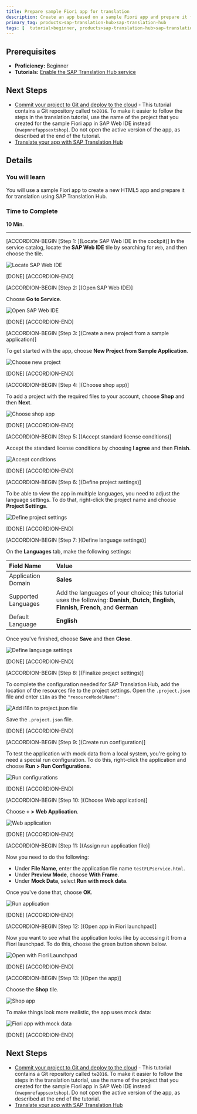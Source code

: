 ```yaml
---
title: Prepare sample Fiori app for translation
description: Create an app based on a sample Fiori app and prepare it for translation with SAP Translation Hub.
primary_tag: products>sap-translation-hub>sap-translation-hub
tags: [  tutorial>beginner, products>sap-translation-hub>sap-translation-hub, products>sap-cloud-platform, topic>sapui5 ]
---
```


## Prerequisites  
 - **Proficiency:** Beginner
 - **Tutorials:** [Enable the SAP Translation Hub service](http://www.sap.com/developer/tutorials/sth-enable.html)

## Next Steps
- [Commit your project to Git and deploy to the cloud](http://www.sap.com/developer/tutorials/teched-2016-5.html) - This tutorial contains a Git repository called `te2016`. To make it easier to follow the steps in the translation tutorial, use the name of the project that you created for the sample Fiori app in SAP Web IDE instead (`nwepmrefappsextshop`). Do not open the active version of the app, as described at the end of the tutorial.
- [Translate your app with SAP Translation Hub](http://www.sap.com/developer/tutorials/sth-translate-fiori-app.html)

## Details
### You will learn  
You will use a sample Fiori app to create a new HTML5 app and prepare it for translation using SAP Translation Hub.

### Time to Complete
**10 Min**.

---
[ACCORDION-BEGIN [Step 1: ](Locate SAP Web IDE in the cockpit)]
In the service catalog, locate the **SAP Web IDE** tile by searching for `Web`, and then choose the tile.

![Locate SAP Web IDE](sth-prep-locate-IDE.png)

[DONE]
[ACCORDION-END]

[ACCORDION-BEGIN [Step 2: ](Open SAP Web IDE)]

Choose **Go to Service**.

![Open SAP Web IDE](sth-prep-open-IDE.png)

[DONE]
[ACCORDION-END]

[ACCORDION-BEGIN [Step 3: ](Create a new project from a sample application)]

To get started with the app, choose **New Project from Sample Application**.

![Choose new project](sth-prep-new-proj.png)

[DONE]
[ACCORDION-END]

[ACCORDION-BEGIN [Step 4: ](Choose shop app)]

To add a project with the required files to your account, choose **Shop** and then **Next**.

![Choose shop app](sth-prep-choose-shop.png)

[DONE]
[ACCORDION-END]

[ACCORDION-BEGIN [Step 5: ](Accept standard license conditions)]

Accept the standard license conditions by choosing **I agree** and then **Finish**.

![Accept conditions](sth-prep-accept-condits.png)

[DONE]
[ACCORDION-END]

[ACCORDION-BEGIN [Step 6: ](Define project settings)]

To be able to view the app in multiple languages, you need to adjust the language settings. To do that, right-click the project name and choose **Project Settings**.

![Define project settings](sth-prep-project-settings.png)

[DONE]
[ACCORDION-END]

[ACCORDION-BEGIN [Step 7: ](Define language settings)]

On the **Languages** tab, make the following settings:

Field Name | Value
:-------------  | :-------------
Application Domain | **Sales**
Supported Languages | Add the languages of your choice; this tutorial uses the following: **Danish**, **Dutch**, **English**, **Finnish**, **French**, and **German**
Default Language | **English**

Once you've finished, choose **Save** and then **Close**.

![Define language settings](sth-prep-lang-settings.png)

[DONE]
[ACCORDION-END]

[ACCORDION-BEGIN [Step 8: ](Finalize project settings)]

To complete the configuration needed for SAP Translation Hub, add the location of the resources file to the project settings. Open the `.project.json` file and enter `i18n` as the `"resourceModelName"`:

![Add i18n to project.json file](sth-prep-add-i18n-json.png)

Save the `.project.json` file.

[DONE]
[ACCORDION-END]

[ACCORDION-BEGIN [Step 9: ](Create run configuration)]

To test the application with mock data from a local system, you're going to need a special run configuration. To do this, right-click the application and choose **Run > Run Configurations**.

![Run configurations](sth-prep-run-configs.png)

[DONE]
[ACCORDION-END]

[ACCORDION-BEGIN [Step 10: ](Choose Web application)]

Choose **+ > Web Application**.

![Web application](sth-prep-web-application.png)

[DONE]
[ACCORDION-END]

[ACCORDION-BEGIN [Step 11: ](Assign run application file)]

Now you need to do the following:

- Under **File Name**, enter the application file name `testFLPservice.html`.
- Under **Preview Mode**, choose **With Frame**.
- Under **Mock Data**, select **Run with mock data**.

Once you've done that, choose **OK**.


![Run application](sth-prep-run-application.png)

[DONE]
[ACCORDION-END]

[ACCORDION-BEGIN [Step 12: ](Open app in Fiori launchpad)]

Now you want to see what the application looks like by accessing it from a Fiori launchpad. To do this, choose the green button shown below.


![Open with Fiori Launchpad](sth-prep-run-Fiori-LP.png)

[DONE]
[ACCORDION-END]

[ACCORDION-BEGIN [Step 13: ](Open the app)]

Choose the **Shop** tile.

![Shop app](sth-prep-Fiori-LP-shop.png)

To make things look more realistic, the app uses mock data:

![Fiori app with mock data](sth-prep-mock-data.png)

[DONE]
[ACCORDION-END]


## Next Steps
- [Commit your project to Git and deploy to the cloud](http://www.sap.com/developer/tutorials/teched-2016-5.html) - This tutorial contains a Git repository called `te2016`. To make it easier to follow the steps in the translation tutorial, use the name of the project that you created for the sample Fiori app in SAP Web IDE instead (`nwepmrefappsextshop`). Do not open the active version of the app, as described at the end of the tutorial.
- [Translate your app with SAP Translation Hub](http://www.sap.com/developer/tutorials/sth-translate-fiori-app.html)
